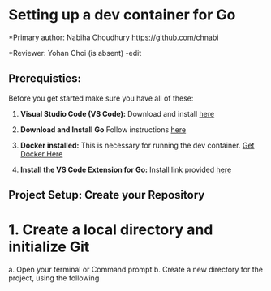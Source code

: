 # Setting up a dev container for Go
*Primary author: Nabiha Choudhury https://github.com/chnabi

*Reviewer: Yohan Choi (is absent) -edit

## Prerequisties: 
Before you get started make sure you have all of these: 

1. **Visual Studio Code (VS Code):** Download and install [here](https://code.visualstudio.com/)

2. **Download and Install Go** Follow instructions [here](https://go.dev/doc/install)

3. **Docker installed:** This is necessary for running the dev container. [Get Docker Here](https://www.docker.com/products/docker-desktop/)

4. **Install the VS Code Extension for Go:** Install link provided [here](https://code.visualstudio.com/docs/languages/go)   

## Project Setup: Create your Repository
# 1. Create a local directory and initialize Git
a. Open your terminal or Command prompt 
b. Create a new directory for the project, using the following
